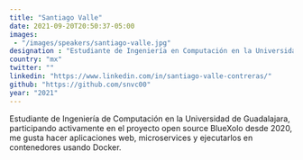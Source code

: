 ```yaml
---
title: "Santiago Valle"
date: 2021-09-20T20:50:37-05:00
images:
 - "/images/speakers/santiago-valle.jpg"
designation : "Estudiante de Ingeniería en Computación en la Universidad de Guadalajara"
country: "mx"
twitter: ""
linkedin: "https://www.linkedin.com/in/santiago-valle-contreras/"
github: "https://github.com/snvc00"
year: "2021"
---
```


Estudiante de Ingeniería de Computación en la Universidad de Guadalajara, participando activamente en el proyecto open source BlueXolo desde 2020, me gusta hacer aplicaciones web, microservices y ejecutarlos en contenedores usando Docker.
